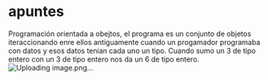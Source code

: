 # apuntes
Programación orientada a obejtos, el programa es un conjunto de objetos iteraccionando enre ellos
antiguamente cuando un progamador programaba con datos y esos datos tenian cada uno un tipo.
Cuando sumo un 3 de tipo entero con un 3 de tipo entero nos da un 6 de tipo entero. 
![Uploading image.png…]()

